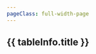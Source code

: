 ```yaml
---
pageClass: full-width-page
---
```

<!-- 这是一个“多表格并列展示”的页面模板 -->
<script setup>
import dataProduct from '@/data/json/灵感.json';

// 定义所有表格的信息，用于循环创建内容和导航
const tables = [
  {
    id: 'inspiration-table',         // 用作锚点的唯一ID
    title: '灵感',    // 表格的标题
    data: dataProduct,           // 绑定的数据
  },
  // {
  //   id: 'modules-gallery-upgradeShape-table',
  //   title: '画廊/形状升级',
  //   data: dataMap['modules/gallery/upgradeShape']
  // },
  {
    id: 'modules-gallery-upgradePrestige-table',
    title: '画廊/声望升级',
    data: dataMap['modules/gallery/upgradePrestige']
  },
  // {
  //   id: 'modules-gallery-upgradePremium-table',
  //   title: '画廊/高级升级',
  //   data: dataMap['modules/gallery/upgradePremium']
  // },
  // {
  //   id: 'modules-gallery-upgrade-table',
  //   title: '画廊/升级',
  //   data: dataMap['modules/gallery/upgrade']
  // },
  // {
  //   id: 'modules-gallery-shape-table',
  //   title: '画廊/形状',
  //   data: dataMap['modules/gallery/shape']
  // },
  // {
  //   id: 'modules-gallery-relic-table',
  //   title: '画廊/圣遗物',
  //   data: dataMap['modules/gallery/relic']
  // },
  // {
  //   id: 'modules-gallery-card-table',
  //   title: '画廊/卡牌',
  //   data: dataMap['modules/gallery/card']
  // },
  // {
  //   id: 'modules-gallery-achievement-table',
  //   title: '画廊/成就',
  //   data: dataMap['modules/gallery/achievement']
  // },
];


</script>

<div class="page-container">
  <div class="content-main">
      <div v-for="tableInfo in tables" :key="tableInfo.id">
      <h2 :id="tableInfo.id" class="section-title">{{ tableInfo.title }}</h2>
      <DynamicTable :data="tableInfo.data">
        <template #notes>
          <div v-if="tableInfo.id === 'inspiration-table'" class="notes-section">
            <ul>
              <li></li>
              <li></li>
            </ul>
          </div>
        </template>
      </DynamicTable>
    </div>
  </div>
</div>
